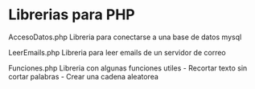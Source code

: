 # Librerias para PHP
AccesoDatos.php
  Libreria para conectarse a una base de datos mysql
  
LeerEmails.php
  Libreria para leer emails de un servidor de correo

Funciones.php
  Libreria con algunas funciones utiles
    - Recortar texto sin cortar palabras
    - Crear una cadena aleatorea
